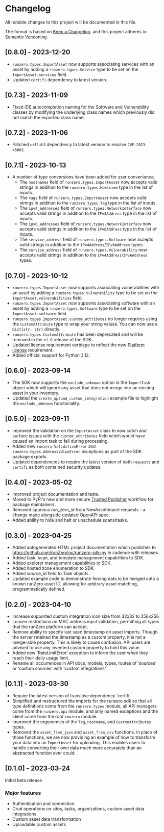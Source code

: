 # Changelog

All notable changes to this project will be documented in this file.

The format is based on [Keep a Changelog](https://keepachangelog.com/en/1.0.0/),
and this project adheres to [Semantic Versioning](https://semver.org/spec/v2.0.0.html).

## [0.8.0] - 2023-12-20

- `runzero.types.ImportAsset` now supports associating services with an asset by adding a `runzero.types.Service` type to be set on the `ImportAsset.services` field.
- Updated `certifi` dependency to latest version.

## [0.7.3] - 2023-11-09

- Fixed IDE autocompletion naming for the Software and Vulnerability classes by modifying the underlying class names which previously did not match the exported class name.

## [0.7.2] - 2023-11-06

- Patched `urllib3` dependency to latest version to resolve `CVE-2023-45803`.

## [0.7.1] - 2023-10-13

- A number of type conversions have been added for user convenience.
  - The `hostnames` field of `runzero.types.ImportAsset` now accepts valid strings in addition to the `runzero.types.Hostname` type in the list of inputs.
  - The `tags` field of `runzero.types.ImportAsset` now accepts valid strings in addition to the `runzero.types.Tag` type in the list of inputs.
  - The `ipv4_addresses` field of `runzero.types.NetworkInterface` now accepts valid strings in addition to the `IPv4Address` type in the list of inputs.
  - The `ipv6_addresses` field of `runzero.types.NetworkInterface` now accepts valid strings in addition to the `IPv6Address` type in the list of inputs.
  - The `service_address` field of `runzero.types.Software` now accepts valid strings in addition to the `IPv4Address`/`IPv6Address` types.
  - The `service_address` field of `runzero.types.Vulnerability` now accepts valid strings in addition to the `IPv4Address`/`IPv6Address` types.

## [0.7.0] - 2023-10-12

- `runzero.types.ImportAsset` now supports associating vulnerabilities with an asset by adding a `runzero.types.Vulnerability` type to be set on the `ImportAsset.vulnerabilities` field.
- `runzero.types.ImportAsset` now supports associating software with an asset by adding a `runzero.types.Software` type to be set on the `ImportAsset.software` field.
- `runzero.types.ImportAsset.custom_attributes` no longer requires using the `CustomAttribute` type to wrap your string values. You can now use a `Dict[str, str]` directly.
- `runzero.types.CustomAttribute` has been deprecated and will be removed in the `v1.0` release of the SDK.
- Updated license requirement verbiage to reflect the new [Platform license](https://www.runzero.com/product/pricing/) requirement.
- Added official support for Python 3.12.

## [0.6.0] - 2023-09-14

- The SDK now supports the `exclude_unknown` option in the `ImportTask` object which will ignore any asset that does not merge into an existing asset in your inventory.
- Updated the `create_upload_custom_integration` example file to highlight the `exclude_unknown` functionality.

## [0.5.0] - 2023-09-11

- Improved the validation on the `ImportAsset` class to now catch and surface issues with the `custom_attributes` field which would have caused an import task to fail during processing.
- Added new `runzero.ValidationError` and `runzero.types.AddressValueError` exceptions as part of the SDK package exports.
- Updated dependencies to require the latest version of both `requests` and `certifi` as both contained security updates.


## [0.4.0] - 2023-05-02

- Improved project documentation and tests.
- Moved to PyPI's new and more secure [Trusted Publisher](https://blog.pypi.org/posts/2023-04-20-introducing-trusted-publishers/) workflow for package maintainers.
- Removed spurious run_zero_id from NewAssetImport requests - a change made alongside updated OpenAPI spec.
- Added ability to hide and halt or unschedule scans/tasks.


## [0.3.0] - 2023-04-25

- Added autogenerated HTML project documentation which publishes to https://github.com/runZeroInc/runzero-sdk-py in cadence with releases.
- Added task, scan, and template management capabilities to SDK.
- Added explorer management capabilities to SDK.
- Added hosted zone enumeration to SDK.
- Added source_id field to Task objects.
- Updated example code to demonstrate forcing data to be merged onto a known runZero asset ID, allowing
  for arbitrary asset matching, programmatically defined.


## [0.2.0] - 2023-04-10

- Increase supported custom integration icon size from 32x32 to 256x256
- Loosen restrictions on MAC address input validation, permitting all types that the runZero platform can accept.
- Remove ability to specify last seen timestamp on asset imports. Though the server retained the timestamp as a
  custom property, it is not a merge-able property. This is likely to cause confusion. API users are advised
  to use any invented custom property to hold this value.
- Added new 'RateLimitError' exception to inform the user when they reach their daily usage limit.
- Rename all occurrences in API docs, models, types, routes of 'sources' or 'custom sources' with 'custom integrations'


## [0.1.1] - 2023-03-30

- Require the latest version of transitive dependency 'certifi'.
- Simplified and restructured the imports for the runzero sdk so that all type definitions come from the `runzero.types` module, all API managers come from the `runzero.api` module, and only named exceptions and the client come from the root `runzero` module.
- Improved the ergonomics of the `Tag`, `Hostname`, and `CustomAttributes` types.
- Removed the `asset_from_json` and `asset_from_csv` functions. In place of those functions, we are now providing an example of how to transform your data into an `ImportAsset` for uploading. This enables users to handle converting their own data much more accurately than an abstracted function ever could.


## [0.1.0] - 2023-03-24

Initial beta release

### Major features

- Authentication and connection
- Crud operations on sites, tasks, organizations, custom asset data integrations
- Custom asset data transformation
- Uploadable custom assets

